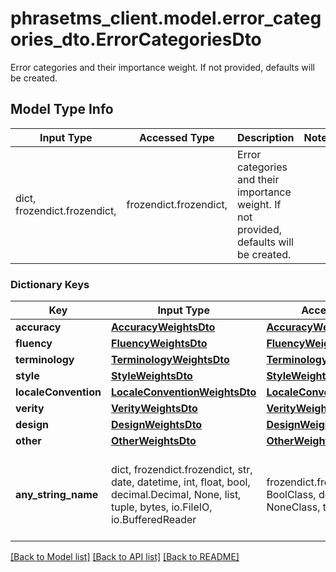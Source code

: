 # phrasetms_client.model.error_categories_dto.ErrorCategoriesDto

Error categories and their importance weight. If not provided, defaults will be created.

## Model Type Info

| Input Type                   | Accessed Type          | Description                                                                              | Notes |
| ---------------------------- | ---------------------- | ---------------------------------------------------------------------------------------- | ----- |
| dict, frozendict.frozendict, | frozendict.frozendict, | Error categories and their importance weight. If not provided, defaults will be created. |

### Dictionary Keys

| Key                  | Input Type                                                                                                                                  | Accessed Type                                                                           | Description                                                        | Notes      |
| -------------------- | ------------------------------------------------------------------------------------------------------------------------------------------- | --------------------------------------------------------------------------------------- | ------------------------------------------------------------------ | ---------- |
| **accuracy**         | [**AccuracyWeightsDto**](AccuracyWeightsDto.md)                                                                                             | [**AccuracyWeightsDto**](AccuracyWeightsDto.md)                                         |                                                                    | [optional] |
| **fluency**          | [**FluencyWeightsDto**](FluencyWeightsDto.md)                                                                                               | [**FluencyWeightsDto**](FluencyWeightsDto.md)                                           |                                                                    | [optional] |
| **terminology**      | [**TerminologyWeightsDto**](TerminologyWeightsDto.md)                                                                                       | [**TerminologyWeightsDto**](TerminologyWeightsDto.md)                                   |                                                                    | [optional] |
| **style**            | [**StyleWeightsDto**](StyleWeightsDto.md)                                                                                                   | [**StyleWeightsDto**](StyleWeightsDto.md)                                               |                                                                    | [optional] |
| **localeConvention** | [**LocaleConventionWeightsDto**](LocaleConventionWeightsDto.md)                                                                             | [**LocaleConventionWeightsDto**](LocaleConventionWeightsDto.md)                         |                                                                    | [optional] |
| **verity**           | [**VerityWeightsDto**](VerityWeightsDto.md)                                                                                                 | [**VerityWeightsDto**](VerityWeightsDto.md)                                             |                                                                    | [optional] |
| **design**           | [**DesignWeightsDto**](DesignWeightsDto.md)                                                                                                 | [**DesignWeightsDto**](DesignWeightsDto.md)                                             |                                                                    | [optional] |
| **other**            | [**OtherWeightsDto**](OtherWeightsDto.md)                                                                                                   | [**OtherWeightsDto**](OtherWeightsDto.md)                                               |                                                                    | [optional] |
| **any_string_name**  | dict, frozendict.frozendict, str, date, datetime, int, float, bool, decimal.Decimal, None, list, tuple, bytes, io.FileIO, io.BufferedReader | frozendict.frozendict, str, BoolClass, decimal.Decimal, NoneClass, tuple, bytes, FileIO | any string name can be used but the value must be the correct type | [optional] |

[[Back to Model list]](../../README.md#documentation-for-models) [[Back to API list]](../../README.md#documentation-for-api-endpoints) [[Back to README]](../../README.md)
